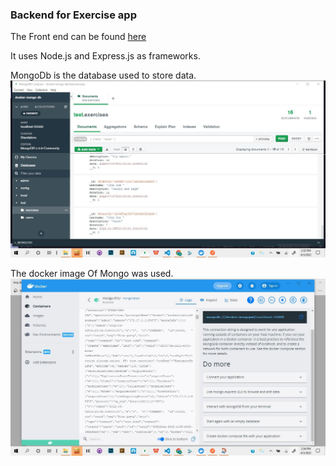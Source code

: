 ### Backend for Exercise app


The Front end can be found [here](https://github.com/dalphonorechi/exercisereact)

It uses Node.js and Express.js as frameworks.

MongoDb is the database used to store data.
![Mongo DataBase](/screenshots/mongodatabase.jpg "Mongo DataBase")


The docker image Of Mongo was used.
!["Docker Image"](/screenshots/dockermongoimage.jpg "Docker Image")
